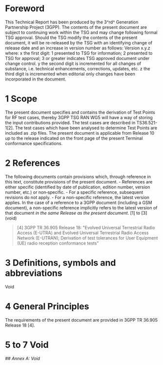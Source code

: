 # Foreword
This Technical Report has been produced by the 3^rd^ Generation Partnership
Project (3GPP).
The contents of the present document are subject to continuing work within the
TSG and may change following formal TSG approval. Should the TSG modify the
contents of the present document, it will be re-released by the TSG with an
identifying change of release date and an increase in version number as
follows:
Version x.y.z
where:
x the first digit:
1 presented to TSG for information;
2 presented to TSG for approval;
3 or greater indicates TSG approved document under change control.
y the second digit is incremented for all changes of substance, i.e. technical
enhancements, corrections, updates, etc.
z the third digit is incremented when editorial only changes have been
incorporated in the document.
# 1 Scope
The present document specifies and contains the derivation of Test Points for
RF test cases, thereby 3GPP TSG RAN WG5 will have a way of storing the input
contributions provided. The test cases are described in TS36.521-1[2].
The test cases which have been analysed to determine Test Points are included
as .zip files.
The present document is applicable from Release 10 up to the release indicated
on the front page of the present Terminal conformance specifications.
# 2 References
The following documents contain provisions which, through reference in this
text, constitute provisions of the present document.
\- References are either specific (identified by date of publication, edition
number, version number, etc.) or non‑specific.
\- For a specific reference, subsequent revisions do not apply.
\- For a non-specific reference, the latest version applies. In the case of a
reference to a 3GPP document (including a GSM document), a non-specific
reference implicitly refers to the latest version of that document _in the
same Release as the present document_.
[1] to [3] (void)
> [4] 3GPP TR 36.905 Release 18: \"Evolved Universal Terrestrial Radio Access
> (E-UTRA) and Evolved Universal Terrestrial Radio Access Network (E-UTRAN);
> Derivation of test tolerances for User Equipment (UE) radio reception
> conformance tests\"
# 3 Definitions, symbols and abbreviations
Void
# 4 General Principles
The requirements of the present document are provided in 3GPP TR 36.905
Release 18 [4].
# 5 to 7 Void
###### ## Annex A: Void
#